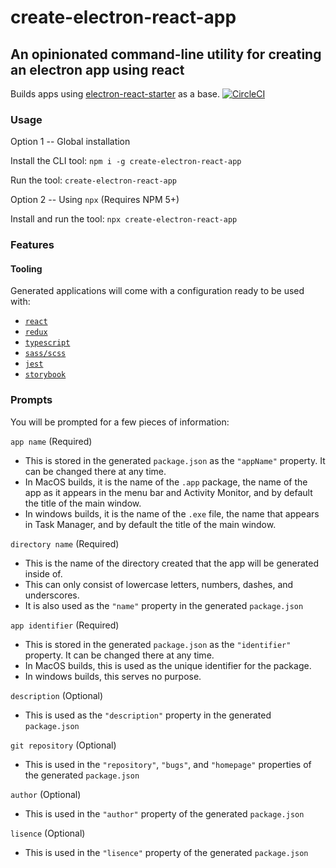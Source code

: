 
# create-electron-react-app
## An opinionated command-line utility for creating an electron app using react

Builds apps using [electron-react-starter](https://github.com/kgroat/electron-react-starter) as a base.
[![CircleCI](https://circleci.com/gh/kgroat/electron-react-starter.svg?style=shield&circle-token=18b44433f089413275cb90569f4aee3fc1d4a2ba)](https://circleci.com/gh/kgroat/workflows/electron-react-starter)

### Usage
Option 1 -- Global installation

Install the CLI tool:
`npm i -g create-electron-react-app`

Run the tool:
`create-electron-react-app`

Option 2 -- Using `npx` (Requires NPM 5+)

Install and run the tool:
`npx create-electron-react-app`

### Features
#### Tooling
Generated applications will come with a configuration ready to be used with:
* [`react`](https://facebook.github.io/react/)
* [`redux`](http://redux.js.org/)
* [`typescript`](https://www.typescriptlang.org/)
* [`sass/scss`](http://sass-lang.com/)
* [`jest`](https://facebook.github.io/jest/)
* [`storybook`](https://storybook.js.org/)

#### 

### Prompts
You will be prompted for a few pieces of information:

`app name` (Required)
* This is stored in the generated `package.json` as the `"appName"` property.  It can be changed there at any time.
* In MacOS builds, it is the name of the `.app` package, the name of the app as it appears in the menu bar and Activity Monitor, and by default the title of the main window.
* In windows builds, it is the name of the `.exe` file, the name that appears in Task Manager, and by default the title of the main window.

`directory name` (Required)
* This is the name of the directory created that the app will be generated inside of.
* This can only consist of lowercase letters, numbers, dashes, and underscores.
* It is also used as the `"name"` property in the generated `package.json`

`app identifier` (Required)
* This is stored in the generated `package.json` as the `"identifier"` property.  It can be changed there at any time.
* In MacOS builds, this is used as the unique identifier for the package.
* In windows builds, this serves no purpose.

`description` (Optional)
* This is used as the `"description"` property in the generated `package.json`

`git repository` (Optional)
* This is used in the `"repository"`, `"bugs"`, and `"homepage"` properties of the generated `package.json`

`author` (Optional)
* This is used in the `"author"` property of the generated `package.json`

`lisence` (Optional)
* This is used in the `"lisence"` property of the generated `package.json`
